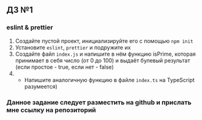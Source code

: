 ## ДЗ №1

### eslint & prettier
1. Создайте пустой проект, инициализируйте его с помощью `npm init`
2. Установите `eslint`, `prettier` и подружите их
3. Создайте файл `index.js` и напишите в нём функцию isPrime, которая принимает в себя число (от 0 до 100) и 
выдаёт булевый результат (если простое - true, если нет - false)
4. * Напишите аналогичную функцию в файле `index.ts` на TypeScript разумеется)

### Данное задание следует разместить на github  и прислать мне ссылку на репозиторий